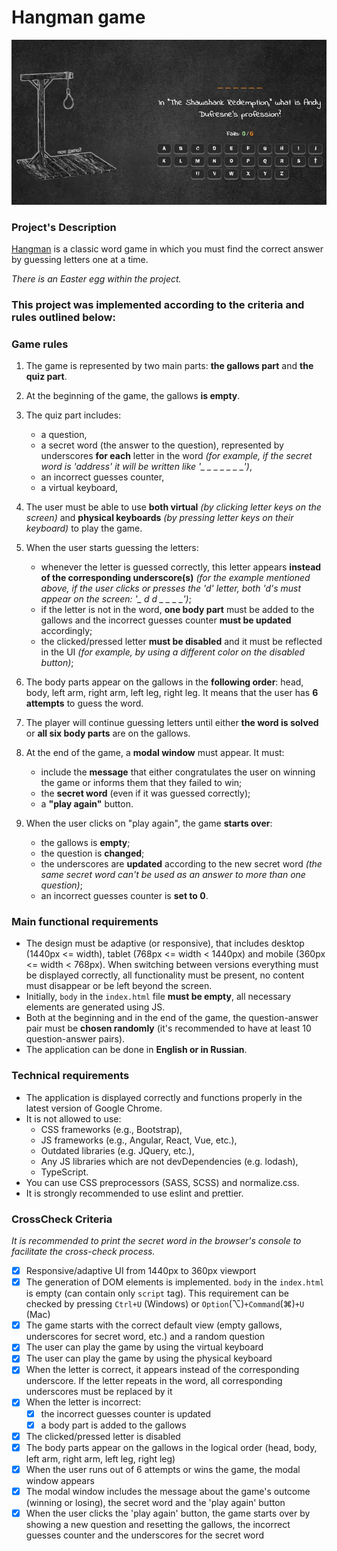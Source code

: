 # Hangman game

![screenshot](./src/assets/img/readme.webp)

### Project's Description

[Hangman](<https://en.wikipedia.org/wiki/Hangman_(game)>) is a classic word game in which you must find the correct answer by guessing letters one at a time.

<spoiler>*There is an Easter egg within the project.*</spoiler>

### This project was implemented according to the criteria and rules outlined below:

### Game rules

1. The game is represented by two main parts: **the gallows part** and **the quiz part**.

2. At the beginning of the game, the gallows **is empty**.

3. The quiz part includes:

    - a question,
    - a secret word (the answer to the question), represented by underscores **for each** letter in the word _(for example, if the secret word is 'address' it will be written like '\_ \_ \_ \_ \_ \_ \_')_,
    - an incorrect guesses counter,
    - a virtual keyboard,

4. The user must be able to use **both virtual** _(by clicking letter keys on the screen)_ and **physical keyboards** _(by pressing letter keys on their keyboard)_ to play the game.

5. When the user starts guessing the letters:

    - whenever the letter is guessed correctly, this letter appears **instead of the corresponding underscore(s)** _(for the example mentioned above, if the user clicks or presses the 'd' letter, both 'd's must appear on the screen: '\_ d d \_ \_ \_ \_')_;
    - if the letter is not in the word, **one body part** must be added to the gallows and the incorrect guesses counter **must be updated** accordingly;
    - the clicked/pressed letter **must be disabled** and it must be reflected in the UI _(for example, by using a different color on the disabled button)_;

6. The body parts appear on the gallows in the **following order**: head, body, left arm, right arm, left leg, right leg. It means that the user has **6 attempts** to guess the word.

7. The player will continue guessing letters until either **the word is solved** or **all six body parts** are on the gallows.

8. At the end of the game, a **modal window** must appear. It must:

    - include the **message** that either congratulates the user on winning the game or informs them that they failed to win;
    - the **secret word** (even if it was guessed correctly);
    - a **"play again"** button.

9. When the user clicks on "play again", the game **starts over**:

    - the gallows is **empty**;
    - the question is **changed**;
    - the underscores are **updated** according to the new secret word _(the same secret word can't be used as an answer to more than one question)_;
    - an incorrect guesses counter is **set to 0**.

### Main functional requirements

- The design must be adaptive (or responsive), that includes desktop (1440px <= width), tablet (768px <= width < 1440px) and mobile (360px <= width < 768px). When switching between versions everything must be displayed correctly, all functionality must be present, no content must disappear or be left beyond the screen.
- Initially, `body` in the `index.html` file **must be empty**, all necessary elements are generated using JS.
- Both at the beginning and in the end of the game, the question-answer pair must be **chosen randomly** (it's recommended to have at least 10 question-answer pairs).
- The application can be done in **English or in Russian**.

### Technical requirements
- The application is displayed correctly and functions properly in the latest version of Google Chrome.
- It is not allowed to use:
    - CSS frameworks (e.g., Bootstrap),
    - JS frameworks (e.g., Angular, React, Vue, etc.),
    - Outdated libraries (e.g. JQuery, etc.),
    - Any JS libraries which are not devDependencies (e.g. lodash),
    - TypeScript.
- You can use CSS preprocessors (SASS, SCSS) and normalize.css.
- It is strongly recommended to use eslint and prettier.


### CrossCheck Criteria
*It is recommended to print the secret word in the browser's console to facilitate the cross-check process.*

- [x] Responsive/adaptive UI from 1440px to 360px viewport
- [x] The generation of DOM elements is implemented. `body` in the `index.html` is empty (can contain only `script` tag). This requirement can be checked by pressing `Ctrl+U` (Windows) or `Option`(⌥)`+Command`(⌘)`+U` (Mac)
- [x] The game starts with the correct default view (empty gallows, underscores for secret word, etc.) and a random question
- [x] The user can play the game by using the virtual keyboard
- [x] The user can play the game by using the physical keyboard
- [x] When the letter is correct, it appears instead of the corresponding underscore. If the letter repeats in the word, all corresponding underscores must be replaced by it
- [x] When the letter is incorrect:
    - [x] the incorrect guesses counter is updated
    - [x] a body part is added to the gallows
- [x] The clicked/pressed letter is disabled
- [x] The body parts appear on the gallows in the logical order (head, body, left arm, right arm, left leg, right leg)
- [x] When the user runs out of 6 attempts or wins the game, the modal window appears
- [x] The modal window includes the message about the game's outcome (winning or losing), the secret word and the 'play again' button
- [x] When the user clicks the 'play again' button, the game starts over by showing a new question and resetting the gallows, the incorrect guesses counter and the underscores for the secret word